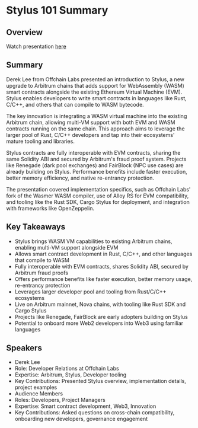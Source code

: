 # Stylus 101 Summary

## Overview
Watch presentation [here](https://streameth.org/edge_city/watch?session=6729ef22f861dff0956b51aa)

## Summary
Derek Lee from Offchain Labs presented an introduction to Stylus, a new upgrade to Arbitrum chains that adds support for WebAssembly (WASM) smart contracts alongside the existing Ethereum Virtual Machine (EVM). Stylus enables developers to write smart contracts in languages like Rust, C/C++, and others that can compile to WASM bytecode.

The key innovation is integrating a WASM virtual machine into the existing Arbitrum chain, allowing multi-VM support with both EVM and WASM contracts running on the same chain. This approach aims to leverage the larger pool of Rust, C/C++ developers and tap into their ecosystems' mature tooling and libraries.

Stylus contracts are fully interoperable with EVM contracts, sharing the same Solidity ABI and secured by Arbitrum's fraud proof system. Projects like Renegade (dark pool exchanges) and FairBlock (NPC use cases) are already building on Stylus. Performance benefits include faster execution, better memory efficiency, and native re-entrancy protection.

The presentation covered implementation specifics, such as Offchain Labs' fork of the Wasmer WASM compiler, use of Alloy RS for EVM compatibility, and tooling like the Rust SDK, Cargo Stylus for deployment, and integration with frameworks like OpenZeppelin.

## Key Takeaways
- Stylus brings WASM VM capabilities to existing Arbitrum chains, enabling multi-VM support alongside EVM
- Allows smart contract development in Rust, C/C++, and other languages that compile to WASM
- Fully interoperable with EVM contracts, shares Solidity ABI, secured by Arbitrum fraud proofs
- Offers performance benefits like faster execution, better memory usage, re-entrancy protection
- Leverages larger developer pool and tooling from Rust/C/C++ ecosystems
- Live on Arbitrum mainnet, Nova chains, with tooling like Rust SDK and Cargo Stylus
- Projects like Renegade, FairBlock are early adopters building on Stylus
- Potential to onboard more Web2 developers into Web3 using familiar languages

## Speakers
- Derek Lee
- Role: Developer Relations at Offchain Labs
- Expertise: Arbitrum, Stylus, Developer tooling
- Key Contributions: Presented Stylus overview, implementation details, project examples
- Audience Members
- Roles: Developers, Project Managers
- Expertise: Smart contract development, Web3, Innovation
- Key Contributions: Asked questions on cross-chain compatibility, onboarding new developers, governance engagement

